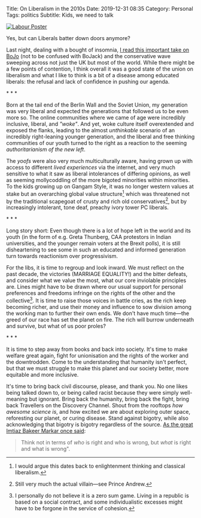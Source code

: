 Title: On Liberalism in the 2010s
Date: 2019-12-31 08:35
Category: Personal
Tags: politics
Subtitle: Kids, we need to talk

[![Labour Poster]({filename}/images/labour-poster.jpg)][1]

<p class="text-center">Yes, but can Liberals batter down doors anymore?</p>

Last night, dealing with a bought of insomnia, [I read this important take on BoJo][2]
(not to be confused with BoJack) and the conservative wave sweeping across not just the
UK but most of the world. While there might be a few points of contention, I think
overall it was a good state of the union on liberalism and what I like to think is a
bit of a disease among educated liberals: the refusal and lack of confidence in pushing
our agenda.

<p class="text-center text-muted">* * *</p>

Born at the tail end of the Berlin Wall and the Soviet Union, my generation was very
liberal and expected the generations that followed us to be even more so. The online
communities where we came of age were incredibly inclusive, liberal, and _"woke"_. And
yet, woke culture itself overextended and exposed the flanks, leading to the almost
_unthinkable_ scenario of an incredibly right-leaning younger generation, and the liberal
and free thinking communities of our youth turned to the right as a reaction to the
seeming _authoritarianism of the new left_.

The _yoofs_ were also very much multiculturally aware, having grown up with access to
different _lived experiences_ via the internet, and very much sensitive to what it saw as
liberal intolerances of differing opinions, as well as seeming mollycoddling of the more
bigoted minorities within minorities. To the kids growing up on Gangam Style, it was no
longer western values at stake but an overarching global value structure[^1] which was
threatened not by the traditional scapegoat of crusty and rich old conservatives[^2], but
by increasingly intolerant, tone deaf, preachy ivory tower PC liberals.  

<p class="text-center text-muted">* * *</p>

Long story short: Even though there is a lot of hope left in the world and its youth (in
the form of e.g. Greta Thunberg, CAA protestors in Indian universities, and the younger
remain voters at the Brexit polls), it is still disheartening to see some in such an educated
and informed generation turn towards reactionism over progressivism.

For the libs, it is time to regroup and look inward. We must reflect on the past decade, the
victories (MARRIAGE EQUALITY!) and the bitter defeats, and consider what we value the most,
what our core inviolable principles are. Lines might have to be drawn where our usual support
for personal preferences and freedoms infringe on the rights of the other and the collective[^3].
It is time to raise those voices in battle cries, as the rich keep becoming richer, and use
their money and influence to sow division among the working man to further their own ends. We
don't have much time—the greed of our race has set the planet on fire. The rich will burrow
underneath and survive, but what of us poor proles? 

<p class="text-center text-muted">* * *</p>

It is time to step away from books and back into society. It's time to make welfare great again,
fight for unionisation and the rights of the worker and the downtrodden. Come to the understanding
that humanity isn't perfect, but that we must struggle to make this planet and our society better,
more equitable and more inclusive.

It's time to bring back civil discourse, please, and thank you. No one likes being talked down to,
or being called racist because they were simply well-meaning but ignorant. Bring back the humanity,
bring back the fight, bring back Travellers on the Discovery Channel. Shout from the rooftops
_how awesome science is_, and how excited we are about exploring outer space, reforesting our
planet, or curing disease. Stand against bigotry, while also acknowledging that bigotry is bigotry
regardless of the source. [As the great Imtiaz Bakeer Markar once said][3]:

> Think not in terms of _who_ is right and who is wrong, but _what_ is right and what is wrong".

[^1]:  I would argue this dates back to enlightenment thinking and classical liberalism.

[^2]: Still very much the actual villain—see Prince Andrew.

[^3]: I personally do not believe it is a zero sum game. Living in a republic is based on a
social contract, and some individualistic excesses might have to be forgone in the service of cohesion.

[1]: https://www.reddit.com/r/PropagandaPosters/comments/e9lwve/labour_clears_the_way_uk_labour_party_poster_1910/
[2]: https://www.theguardian.com/commentisfree/2019/dec/29/lesson-in-boris-johnson-jolliness-liberal-miserabilsm-is-a-turn-off
[3]: https://www.youtube.com/watch?v=V3U6rRK9ul0
